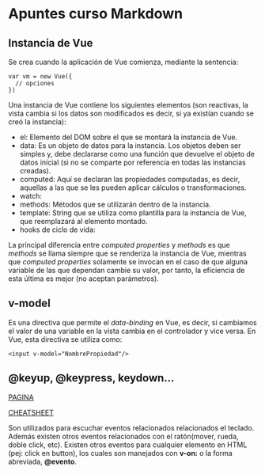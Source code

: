 # Apuntes curso Markdown

## Instancia de Vue

Se crea cuando la aplicación de Vue comienza, mediante la sentencia:
~~~
var vm = new Vue({
  // opciones
})  
~~~ 

Una instancia de Vue contiene los siguientes elementos (son reactivas, la vista cambia si los datos son modificados es decir, si ya existían cuando se creó la instancia):
- el: Elemento del DOM sobre el que se montará la instancia de Vue.
- data: Es un objeto de datos para la instancia. Los objetos deben ser simples y, debe declararse como una función que devuelve el objeto de datos inicial (si no se comparte por referencia en todas las instancias creadas).
- computed: Aquí se declaran las propiedades computadas, es decir, aquellas a las que se les pueden aplicar cálculos o transformaciones.
- watch: 
- methods: Métodos que se utilizarán dentro de la instancia.
- template: String que se utiliza como plantilla para la instancia de Vue, que reemplazará al elemento montado.
- hooks de ciclo de vida:  

La principal diferencia entre *computed properties* y *methods* es que *methods* se llama siempre que se renderiza la instancia de Vue, mientras que *computed properties* solamente se invocan en el caso de que alguna variable de las que dependan cambie su valor, por tanto, la eficiencia de esta última es mejor (no aceptan parámetros).

## v-model
Es una directiva que permite el *data-binding* en Vue, es decir, si cambiamos el valor de una variable en la vista cambia en el controlador y vice versa. En Vue, esta directiva se utiliza como: 

    <input v-model="NombrePropiedad"/>

## @keyup, @keypress, keydown...

[PAGINA](https://vuejs.org/v2/guide/events.html#System-Modifier-Keys)

[CHEATSHEET](https://learnvue.co/2020/01/a-vue-event-handling-cheatsheet-the-essentials/)

Son utilizados para escuchar eventos relacionados relacionados el teclado. Además existen otros eventos relacionados con el ratón(mover, rueda, doble click, etc). Existen otros eventos para cualquier elemento en HTML (pej: click en button), los cuales son manejados con **v-on:** o la forma abreviada, **@evento**.





